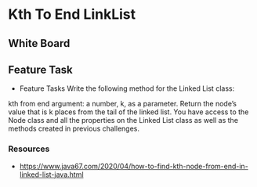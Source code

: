 # Kth To End LinkList



## White Board


## Feature Task

- Feature Tasks
  Write the following method for the Linked List class:

kth from end
argument: a number, k, as a parameter.
Return the node’s value that is k places from the tail of the linked list.
You have access to the Node class and all the properties on the Linked List class as well as the methods created in previous challenges.



### Resources

- https://www.java67.com/2020/04/how-to-find-kth-node-from-end-in-linked-list-java.html
